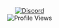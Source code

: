 <div align="center">
  <a href="https://discord.devvfck.net/">
    <img src="http://www.discord.com/api/guilds/1390406934850572461/widget.png?style=banner1" alt="Discord" />
  </a>
</div>

<div align="center">
  <img src="https://komarev.com/ghpvc/?username=devvfck-net&style=flat-square" alt="Profile Views" />
</div>
